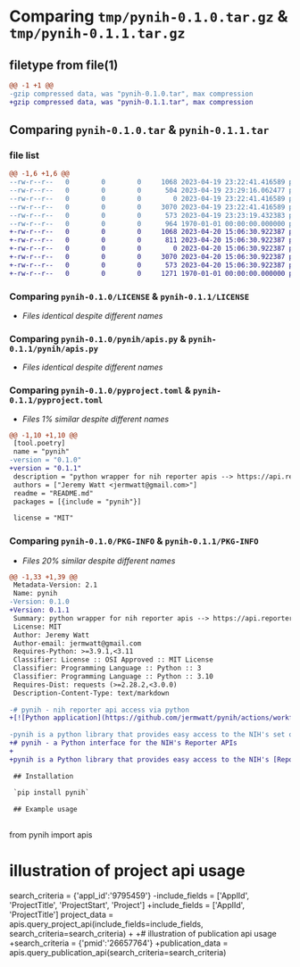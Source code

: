 # Comparing `tmp/pynih-0.1.0.tar.gz` & `tmp/pynih-0.1.1.tar.gz`

## filetype from file(1)

```diff
@@ -1 +1 @@
-gzip compressed data, was "pynih-0.1.0.tar", max compression
+gzip compressed data, was "pynih-0.1.1.tar", max compression
```

## Comparing `pynih-0.1.0.tar` & `pynih-0.1.1.tar`

### file list

```diff
@@ -1,6 +1,6 @@
--rw-r--r--   0        0        0     1068 2023-04-19 23:22:41.416589 pynih-0.1.0/LICENSE
--rw-r--r--   0        0        0      504 2023-04-19 23:29:16.062477 pynih-0.1.0/README.md
--rw-r--r--   0        0        0        0 2023-04-19 23:22:41.416589 pynih-0.1.0/pynih/__init__.py
--rw-r--r--   0        0        0     3070 2023-04-19 23:22:41.416589 pynih-0.1.0/pynih/apis.py
--rw-r--r--   0        0        0      573 2023-04-19 23:23:19.432383 pynih-0.1.0/pyproject.toml
--rw-r--r--   0        0        0      964 1970-01-01 00:00:00.000000 pynih-0.1.0/PKG-INFO
+-rw-r--r--   0        0        0     1068 2023-04-20 15:06:30.922387 pynih-0.1.1/LICENSE
+-rw-r--r--   0        0        0      811 2023-04-20 15:06:30.922387 pynih-0.1.1/README.md
+-rw-r--r--   0        0        0        0 2023-04-20 15:06:30.922387 pynih-0.1.1/pynih/__init__.py
+-rw-r--r--   0        0        0     3070 2023-04-20 15:06:30.922387 pynih-0.1.1/pynih/apis.py
+-rw-r--r--   0        0        0      573 2023-04-20 15:06:30.922387 pynih-0.1.1/pyproject.toml
+-rw-r--r--   0        0        0     1271 1970-01-01 00:00:00.000000 pynih-0.1.1/PKG-INFO
```

### Comparing `pynih-0.1.0/LICENSE` & `pynih-0.1.1/LICENSE`

 * *Files identical despite different names*

### Comparing `pynih-0.1.0/pynih/apis.py` & `pynih-0.1.1/pynih/apis.py`

 * *Files identical despite different names*

### Comparing `pynih-0.1.0/pyproject.toml` & `pynih-0.1.1/pyproject.toml`

 * *Files 1% similar despite different names*

```diff
@@ -1,10 +1,10 @@
 [tool.poetry]
 name = "pynih"
-version = "0.1.0"
+version = "0.1.1"
 description = "python wrapper for nih reporter apis --> https://api.reporter.nih.gov/"
 authors = ["Jeremy Watt <jermwatt@gmail.com>"]
 readme = "README.md"
 packages = [{include = "pynih"}]
 
 license = "MIT"
```

### Comparing `pynih-0.1.0/PKG-INFO` & `pynih-0.1.1/PKG-INFO`

 * *Files 20% similar despite different names*

```diff
@@ -1,33 +1,39 @@
 Metadata-Version: 2.1
 Name: pynih
-Version: 0.1.0
+Version: 0.1.1
 Summary: python wrapper for nih reporter apis --> https://api.reporter.nih.gov/
 License: MIT
 Author: Jeremy Watt
 Author-email: jermwatt@gmail.com
 Requires-Python: >=3.9.1,<3.11
 Classifier: License :: OSI Approved :: MIT License
 Classifier: Programming Language :: Python :: 3
 Classifier: Programming Language :: Python :: 3.10
 Requires-Dist: requests (>=2.28.2,<3.0.0)
 Description-Content-Type: text/markdown
 
-# pynih - nih reporter api access via python
+[![Python application](https://github.com/jermwatt/pynih/actions/workflows/python-app.yml/badge.svg)](https://github.com/jermwatt/pynih/actions/workflows/python-app.yml)
 
-pynih is a python library that provides easy access to the NIH's set of [Reporter APIs](https://api.reporter.nih.gov/).
+# pynih - a Python interface for the NIH's Reporter APIs
+
+pynih is a Python library that provides easy access to the NIH's [Reporter APIs](https://api.reporter.nih.gov/).
 
 ## Installation
 
 `pip install pynih`
 
 ## Example usage
 
 ```
 from pynih import apis
 
 # illustration of project api usage
 search_criteria = {'appl_id':'9795459'}
-include_fields = ['ApplId', 'ProjectTitle', 'ProjectStart', 'Project']
+include_fields = ['ApplId', 'ProjectTitle']
 project_data = apis.query_project_api(include_fields=include_fields, search_criteria=search_criteria)
+
+# illustration of publication api usage
+search_criteria = {'pmid':'26657764'}
+publication_data = apis.query_publication_api(search_criteria=search_criteria)
 ```
```


